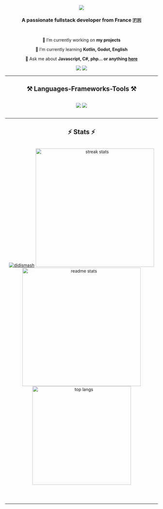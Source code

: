 <h1 align="center">
    <img src="https://readme-typing-svg.herokuapp.com/?font=Lemon&size=35&center=true&vCenter=true&width=500&height=70&duration=4000&lines=Hi+There!+👋;+I'm+DidiSmash!;" />
</h1>

<h3 align="center">A passionate fullstack developer from France 🇫🇷</h3>

<br/>

<div align="center">
 
 🔭 I’m currently working on **my projects**
 
 🌱 I’m currently learning **Kotlin, Godot, English**

💬 Ask me about **Javascript, C#, php... or anything [here](https://github.com/DidiSmash/DidiSmash/issues)**

 </div>
 
<div align="center">
    <a href="https://discord.com/users/didismash" target="_blank"><img src="https://skillicons.dev/icons?i=discord" /></a>
    <a href="https://www.github.com/DidiSmash" target="_blank"><img src="https://skillicons.dev/icons?i=github" /></a>
</div>

<hr/>
 
<h2 align="center">⚒️ Languages-Frameworks-Tools ⚒️</h2>
<br/>
<div align="center">
    <img src="https://skillicons.dev/icons?i=lua,javascript,kotlin,cs,php,html,css,python,react,linux" />
    <img src="https://skillicons.dev/icons?i=vscode,visualstudio,godot,androidstudio,blender,docker,nodejs,git,vite,nextjs,mongodb" /><br>
</div>

<br/>
<hr/>

<h2 align="center">⚡ Stats ⚡</h2>
<br>
<div align=center>
  <a href="https://github.com/ryo-ma/github-profile-trophy"><img src="https://github-profile-trophy.vercel.app/?username=didismash" alt="didismash" /></a>
  <img width=390 src="https://github-readme-streak-stats-salesp07.vercel.app/?user=DidiSmash&count_private=true&theme=react&border_radius=10" alt="streak stats"/>
  <img width=390 src="https://github-readme-stats-didismash.vercel.app/api?username=DidiSmash&count_private=true&show_icons=true&theme=react&rank_icon=github&border_radius=10" alt="readme stats" />
  <br/>
  <img width=325 align="center" src="https://github-readme-stats-didismash.vercel.app/api/top-langs/?username=DidiSmash&count_private=true&langs_count=8&layout=compact&theme=react&border_radius=10&size_weight=0.5&count_weight=0.5&exclude_repo=github-readme-stats" alt="top langs" />
</div>

<br/><br/>

<hr/>
